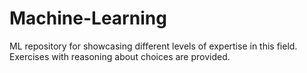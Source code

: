 # Machine-Learning
ML repository for showcasing different levels of expertise in this field. Exercises with reasoning about choices are provided.
